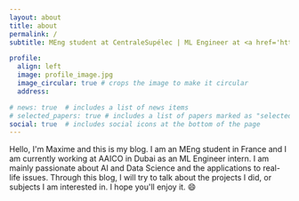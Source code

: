 ```yaml
---
layout: about
title: about
permalink: /
subtitle: MEng student at CentraleSupélec | ML Engineer at <a href='https://aaico.com/'>AAICO</a> | maxwolf34@gmail.com

profile:
  align: left
  image: profile_image.jpg
  image_circular: true # crops the image to make it circular
  address:

# news: true  # includes a list of news items
# selected_papers: true # includes a list of papers marked as "selected={true}"
social: true  # includes social icons at the bottom of the page
---
```


Hello, I'm Maxime and this is my blog.
I am an MEng student in France and I am currently working at AAICO in Dubai as an ML Engineer intern. I am mainly passionate about AI and Data Science and the applications to real-life issues. 
Through this blog, I will try to talk about the projects I did, or subjects I am interested in. I hope you'll enjoy it. :smile:
